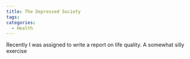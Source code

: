 ```yaml
---
title: The Depressed Society
tags:
categories:
  - Health
---
```


Recently I was assigned to write a report on life quality. A somewhat silly
exercise